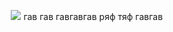 ㅤ ㅤ ㅤ  <img src="https://media.tenor.com/xy7c6j53fHAAAAAi/needy-streamer-overload-ame.gif"> гав гав гавгавгав ряф тяф гавгав
